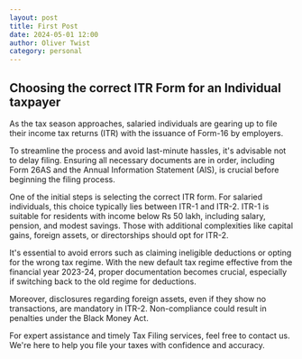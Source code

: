 ```yaml
---
layout: post
title: First Post
date: 2024-05-01 12:00
author: Oliver Twist
category: personal
---
```


## Choosing the correct ITR Form for an Individual taxpayer

As the tax season approaches, salaried individuals are gearing up to file their income tax returns (ITR) with the issuance of Form-16 by employers.

To streamline the process and avoid last-minute hassles, it's advisable not to delay filing. Ensuring all necessary documents are in order, including Form 26AS and the Annual Information Statement (AIS), is crucial before beginning the filing process.

One of the initial steps is selecting the correct ITR form. For salaried individuals, this choice typically lies between ITR-1 and ITR-2. ITR-1 is suitable for residents with income below Rs 50 lakh, including salary, pension, and modest savings. Those with additional complexities like capital gains, foreign assets, or directorships should opt for ITR-2.

It's essential to avoid errors such as claiming ineligible deductions or opting for the wrong tax regime. With the new default tax regime effective from the financial year 2023-24, proper documentation becomes crucial, especially if switching back to the old regime for deductions.

Moreover, disclosures regarding foreign assets, even if they show no transactions, are mandatory in ITR-2. Non-compliance could result in penalties under the Black Money Act.

For expert assistance and timely Tax Filing services, feel free to contact us. We're here to help you file your taxes with confidence and accuracy.
